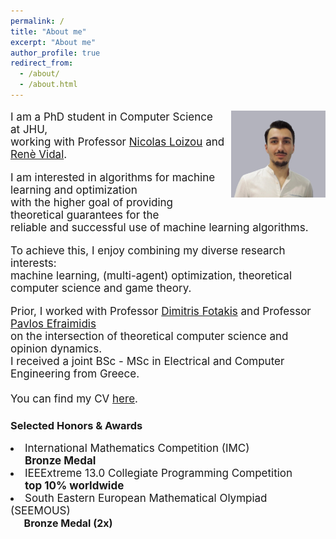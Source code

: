 ```yaml
---
permalink: /
title: "About me"
excerpt: "About me"
author_profile: true
redirect_from: 
  - /about/
  - /about.html
---
```

<p  style="font-size:17px;"><img src="../images/bio3.jpg" width="30%" style="margin-left: 10px; float:right; margin-bottom: 5px;">
<span style="font-size:17;">
I am a PhD student in Computer Science at JHU,<br> 
working with Professor <a href="https://nicolasloizou.github.io/"> Nicolas Loizou</a> and <a href="http://vision.jhu.edu/rvidal.html"> Renè Vidal</a>.  
<br>
<p style="font-size:17px;">
I am interested in algorithms for machine learning and optimization <br>  
with the higher goal of providing theoretical guarantees for the <br>  
reliable and successful use of machine learning algorithms. 
</p>
</span>
<p style="font-size:17px;">
To achieve this, I enjoy combining my diverse research interests:   
<br>
machine learning, (multi-agent) optimization, theoretical computer science and game theory.
</p>
<p style="font-size:17px;">
Prior, I worked with Professor <a href="https://www.softlab.ntua.gr/~fotakis/"> Dimitris Fotakis</a> and Professor <a href="https://euclid.ee.duth.gr/"> Pavlos Efraimidis</a>  <br>
on the intersection of theoretical computer science and opinion dynamics.   
<br>
I received a joint BSc - MSc in Electrical and Computer Engineering from Greece.   
<br>
<br>
You can find my CV <a href="/images/Resume_Emmanouilidis_Konstantinos_a.pdf"> here</a>.
</p>
<h3>Selected Honors & Awards</h3>  
<li style="font-size:17px;">International Mathematics Competition (IMC)  
  <br> <span style="position: relative; left: +1.35em;"><b>Bronze Medal</b></span> 
</li>
<li style="font-size:17px;">IEEExtreme 13.0 Collegiate Programming Competition 
  <br> <span style="position: relative; left: +1.35em;"><b>top 10% worldwide</b></span>
</li> 
<li style="font-size:17px;">South Eastern European Mathematical Olympiad (SEEMOUS) 
<span style="position: relative; left: +1.35em;font-size:16px;"> <br><b>Bronze Medal (2x)</b></span>
</li> 


